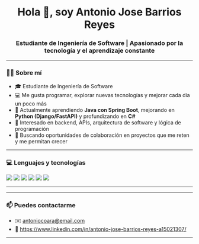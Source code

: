 <h1 align="center">Hola 👋, soy Antonio Jose Barrios Reyes</h1>
<h3 align="center">Estudiante de Ingeniería de Software | Apasionado por la tecnología y el aprendizaje constante</h3>

---

### 🙋‍♂️ Sobre mí

- 🎓 Estudiante de Ingeniería de Software  
- 💻 Me gusta programar, explorar nuevas tecnologías y mejorar cada día un poco más  
- 🌱 Actualmente aprendiendo **Java con Spring Boot**, mejorando en **Python (Django/FastAPI)** y profundizando en **C#**  
- 🧠 Interesado en backend, APIs, arquitectura de software y lógica de programación  
- 🤝 Buscando oportunidades de colaboración en proyectos que me reten y me permitan crecer  

---

### 💻 Lenguajes y tecnologías

<p>
  <img src="https://img.shields.io/badge/Java-%23ED8B00.svg?style=for-the-badge&logo=java&logoColor=white"/>
  <img src="https://img.shields.io/badge/Python-%2314354C.svg?style=for-the-badge&logo=python&logoColor=white"/>
  <img src="https://img.shields.io/badge/C%23-239120.svg?style=for-the-badge&logo=c-sharp&logoColor=white"/>
  <img src="https://img.shields.io/badge/Spring_Boot-6DB33F?style=for-the-badge&logo=spring-boot&logoColor=white"/>
  <img src="https://img.shields.io/badge/Git-%23F05032.svg?style=for-the-badge&logo=git&logoColor=white"/>
  <img src="https://img.shields.io/badge/MySQL-00758F?style=for-the-badge&logo=mysql&logoColor=white"/>
</p>

---


---

### 📫 Puedes contactarme

- ✉️ antoniocoara@email.com  
- 💼 https://www.linkedin.com/in/antonio-jose-barrios-reyes-a15021307/ 

---


